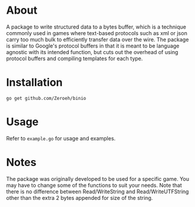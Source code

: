 # About
A package to write structured data to a bytes buffer, which is a technique commonly used in games where text-based protocols such as xml or json carry too much bulk to efficiently transfer data over the wire. The package is similar to Google's protocol buffers in that it is meant to be language agnostic with its intended function, but cuts out the overhead of using protocol buffers and compiling templates for each type.

# Installation
`go get github.com/Zeroeh/binio`

# Usage
Refer to `example.go` for usage and examples.

# Notes
The package was originally developed to be used for a specific game. You may have to change some of the functions to suit your needs. Note that there is no difference between Read/WriteString and Read/WriteUTFString other than the extra 2 bytes appended for size of the string.
